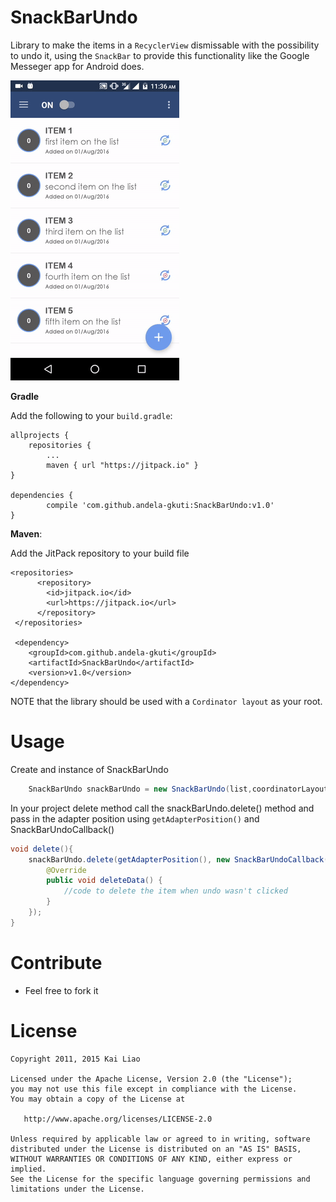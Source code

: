 # SnackBarUndo

Library to make the items in a `RecyclerView` dismissable with the possibility to undo
it, using the `SnackBar` to provide this functionality like the Google Messeger app for Android does.



<img src="https://github.com/andela-gkuti/SnackBarUndo/blob/master/snackbarundo/giphy.gif">

**Gradle**

Add the following to your `build.gradle`:

    allprojects {
        repositories {
		    ...
		    maven { url "https://jitpack.io" }
	}

	dependencies {
	        compile 'com.github.andela-gkuti:SnackBarUndo:v1.0'
	}
	
**Maven**:

Add the JitPack repository to your build file

    <repositories>
		  <repository>
		    <id>jitpack.io</id>
		    <url>https://jitpack.io</url>
		  </repository>
	 </repositories>
	 
	 <dependency>
	    <groupId>com.github.andela-gkuti</groupId>
	    <artifactId>SnackBarUndo</artifactId>
	    <version>v1.0</version>
	</dependency>


NOTE that the library should be used with a `Cordinator layout` as your root.


Usage
==============
Create and instance of SnackBarUndo
```java
    SnackBarUndo snackBarUndo = new SnackBarUndo(list,coordinatorLayout,AdapterClass.this);
```

In your project delete method call the snackBarUndo.delete() method and pass in the adapter position using `getAdapterPosition()` and SnackBarUndoCallback()
```java
void delete(){
    snackBarUndo.delete(getAdapterPosition(), new SnackBarUndoCallback() {
        @Override
        public void deleteData() {
            //code to delete the item when undo wasn't clicked
        }
    });
}
```

Contribute
=======

- Feel free to fork it


License
=======

    Copyright 2011, 2015 Kai Liao

    Licensed under the Apache License, Version 2.0 (the "License");
    you may not use this file except in compliance with the License.
    You may obtain a copy of the License at

       http://www.apache.org/licenses/LICENSE-2.0

    Unless required by applicable law or agreed to in writing, software
    distributed under the License is distributed on an "AS IS" BASIS,
    WITHOUT WARRANTIES OR CONDITIONS OF ANY KIND, either express or implied.
    See the License for the specific language governing permissions and
    limitations under the License.
